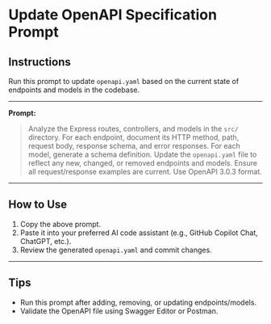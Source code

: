 # Update OpenAPI Specification Prompt

## Instructions
Run this prompt to update `openapi.yaml` based on the current state of endpoints and models in the codebase.

---

**Prompt:**

> Analyze the Express routes, controllers, and models in the `src/` directory. For each endpoint, document its HTTP method, path, request body, response schema, and error responses. For each model, generate a schema definition. Update the `openapi.yaml` file to reflect any new, changed, or removed endpoints and models. Ensure all request/response examples are current. Use OpenAPI 3.0.3 format.

---

## How to Use
1. Copy the above prompt.
2. Paste it into your preferred AI code assistant (e.g., GitHub Copilot Chat, ChatGPT, etc.).
3. Review the generated `openapi.yaml` and commit changes.

---

## Tips
- Run this prompt after adding, removing, or updating endpoints/models.
- Validate the OpenAPI file using Swagger Editor or Postman.
